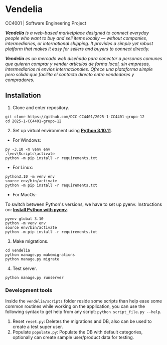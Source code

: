 # Vendelia

CC4001 | Software Engineering Project

_**Vendelia** is a web-based marketplace designed to connect everyday people who want to buy and sell items locally — without companies, intermediaries, or international shipping. It provides a simple yet robust platform that makes it easy for sellers and buyers to connect directly._


_**Vendelia** es un mercado web diseñado para conectar a personas comunes que quieren comprar y vender artículos de forma local, sin empresas, intermediarios ni envíos internacionales. Ofrece una plataforma simple pero sólida que facilita el contacto directo entre vendedores y compradores._





## Installation

1. Clone and enter repository.

```
git clone https://github.com/DCC-CC4401/2025-1-CC4401-grupo-12
cd 2025-1-CC4401-grupo-12
```

2. Set up virtual environment using [**Python 3.10.11**](https://www.python.org/downloads/release/python-31011/).

- For Windows:
```
py -3.10 -m venv env
.\env\Scripts\activate
python -m pip install -r requirements.txt
```

- For Linux:
```
python3.10 -m venv env
source env/bin/activate
python -m pip install -r requirements.txt
```

- For MacOs:

To switch between Python's versions, we have to set up pyenv. Instructions on: [**Install Python with pyenv**](https://mac.install.guide/python/install-pyenv ).

```
pyenv global 3.10
python -m venv env
source env/bin/activate
python -m pip install -r requirements.txt
```

3. Make migrations.
```
cd vendelia
python manage.py makemigrations
python manage.py migrate
```

4. Test server.
```
python manage.py runserver
```

### Development tools
Inside the `vendelia/scripts` folder reside some scripts than help ease some common routines while working on the application, you can use the following syntax to get help from any script: `python script_file.py --help`.

1. Reset `reset.py`: Deletes the migrations and DB, also can be used to create a test super user.
2. Populate `populate.py`: Populate the DB with default categories, optionally can create sample user/product data for testing.
